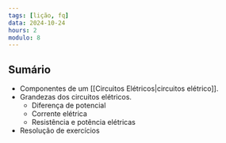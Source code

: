 ```yaml
---
tags: [lição, fq]
data: 2024-10-24
hours: 2
modulo: 8
---
```


## Sumário
- Componentes de um [[Circuitos Elétricos|circuitos elétrico]].
- Grandezas dos circuitos elétricos.
	- Diferença de potencial
	- Corrente elétrica
	- Resistência e potência elétricas
- Resolução de exercícios